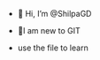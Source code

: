 - 👋 Hi, I’m @ShilpaGD
- 👀I am new to GIT

- use the file to learn 

<!---
ShilpaGD/ShilpaGD is a ✨ special ✨ repository because its `README.md` (this file) appears on your GitHub profile.
You can click the Preview link to take a look at your changes.
--->
